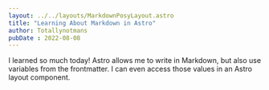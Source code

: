 ```yaml
---
layout: ../../layouts/MarkdownPosyLayout.astro
title: "Learning About Markdown in Astro"
author: Totallynotmans
pubDate : 2022-08-08
---
```

I learned so much today! Astro allows me to write in Markdown, but also use variables from the frontmatter. I can even access those values in an Astro layout component.